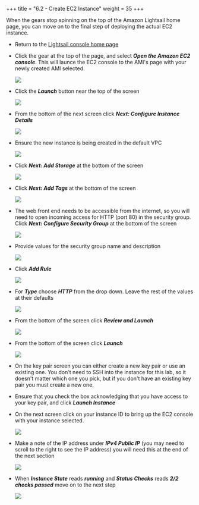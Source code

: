 +++
title = "6.2 - Create EC2 Instance"
weight = 35
+++

When the gears stop spinning on the top of the Amazon Lightsail home page, you can move on to the final step of deploying the actual EC2 instance. 

* Return to the <a href="https://lightsail.aws.amazon.com/ls/webapp/home/" target="_blank">Lightsail console home page</a>

* Click the gear at the top of the page, and select ***Open the Amazon EC2 console***. This will launce the EC2 console to the AMI's page with your newly created AMI selected. 

    ![](../../images/open-ec2-console.jpg?classes=border)

* Click the ***Launch*** button near the top of the screen

    ![](../../images/ec2-launch.jpg?classes=border)

* From the bottom of the next screen click ***Next: Configure Instance Details***

    ![](../../images/configure-instance-details.jpg?classes=border)

* Ensure the new instance is being created in the default VPC

    ![](../../images/default-vpc.jpg?classes=border)

* Click ***Next: Add Storage*** at the bottom of the screen

    ![](../../images/add-storage.jpg?classes=border)

* Click ***Next: Add Tags*** at the bottom of the screen

    ![](../../images/add-tags.jpg?classes=border)

* The web front end needs to be accessible from the internet, so you will need to open incoming access for HTTP (port 80) in the security group. Click ***Next: Configure Security Group*** at the bottom of the screen

    ![](../../images/configure-security-group.jpg?classes=border)

* Provide values for the security group name and description

    ![](../../images/security-group-name.jpg?classes=border)

* Click ***Add Rule***

    ![](../../images/add-rule.jpg?classes=border)

* For ***Type*** choose ***HTTP*** from the drop down. Leave the rest of the values at their defaults

    ![](../../images/security-group-type.jpg?classes=border)

* From the bottom of the screen click ***Review and Launch***

    ![](../../images/review-and-launch.jpg?classes=border)

* From the bottom of the screen click ***Launch***

    ![](../../images/launch.jpg?classes=border)

* On the key pair screen you can either create a new key pair or use an existing one. You don't need to SSH into the instance for this lab, so it doesn't matter which one you pick, but if you don't have an existing key pair you must create a new one. 

* Ensure that you check the box acknowledging that you have access to your key pair, and click ***Launch Instance***

* On the next screen click on your instance ID to bring up the EC2 console with your instance selected. 

    ![](../../images/instance-id.jpg?classes=border)

* Make a note of the IP address under ***IPv4 Public IP*** (you may need to scroll to the right to see the IP address) you will need this at the end of the next section

    ![](../../images/ec2-ip.jpg?classes=border)

* When ***Instance State*** reads ***running*** and ***Status Checks*** reads ***2/2 checks passed*** move on to the next step

    ![](../../images/status-checks.jpg?classes=border)











    